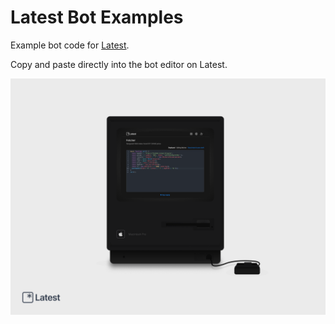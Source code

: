 # Latest Bot Examples

Example bot code for [Latest](https://ltst.xyz).

Copy and paste directly into the bot editor on Latest.


![Bot editor](https://github.com/jtewright/ltst-bot-examples/blob/main/macintosh-ltst.png?raw=true)

